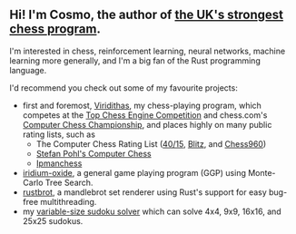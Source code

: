 ## Hi! I'm Cosmo, the author of [the UK's strongest chess program](https://github.com/cosmobobak/viridithas).
I'm interested in chess, reinforcement learning, neural networks, machine learning more generally, and I'm a big fan of the Rust programming language.

I'd recommend you check out some of my favourite projects:
- first and foremost, [Viridithas](https://github.com/cosmobobak/viridithas), my chess-playing program, which competes at the [Top Chess Engine Competition](https://tcec-chess.com/) and chess.com's [Computer Chess Championship](https://www.chess.com/computer-chess-championship), and places highly on many public rating lists, such as
  - The Computer Chess Rating List ([40/15](https://www.computerchess.org.uk/ccrl/4040/cgi/compare_engines.cgi?class=Single-CPU+engines&only_best_in_class=on&num_best_in_class=1&print=Rating+list), [Blitz](https://www.computerchess.org.uk/ccrl/404/cgi/compare_engines.cgi?class=Single-CPU+engines&only_best_in_class=on&num_best_in_class=1&print=Rating+list), and [Chess960](https://www.computerchess.org.uk/ccrl/404FRC/cgi/compare_engines.cgi?class=Single-CPU+engines&only_best_in_class=on&num_best_in_class=1&print=Rating+list))
  - [Stefan Pohl's Computer Chess](https://www.sp-cc.de/)
  - [Ipmanchess](https://ipmanchess.yolasite.com/r9-7945hx.php)
- [iridium-oxide](https://github.com/cosmobobak/iridium-oxide), a general game playing program (GGP) using Monte-Carlo Tree Search.
- [rustbrot](https://github.com/cosmobobak/rustbrot), a mandlebrot set renderer using Rust's support for easy bug-free multithreading.
- my [variable-size sudoku solver](https://github.com/cosmobobak/rust-sudoku) which can solve 4x4, 9x9, 16x16, and 25x25 sudokus.
